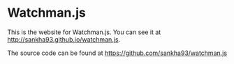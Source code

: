 # Watchman.js

This is the website for Watchman.js. You can see it at http://sankha93.github.io/watchman.js.

The source code can be found at https://github.com/sankha93/watchman.js
